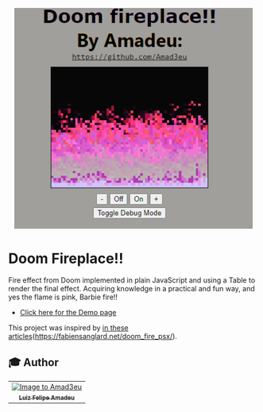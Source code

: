 <p align="center">
  <a href="">
    <img src="Img\interfacePrint.PNG" width="480">
  </a>
</p>

# Doom Fireplace!!
Fire effect from Doom implemented in plain JavaScript and using a Table to render the final effect.
Acquiring knowledge in a practical and fun way, and yes the flame is pink, Barbie fire!!

- [Click here for the Demo page]()


This project was inspired by [in these articles](https://medium.com/@FilipeDeschamps/tutorial-completo-de-como-implementar-o-algoritmo-do-fogo-do-doom-41d38ac39fa7)(https://fabiensanglard.net/doom_fire_psx/).


## :mortar_board: Author

<table align="center">
    <tr>
        <td align="center">
            <a href="https://github.com/Amad3eu">
                <img src="https://avatars.githubusercontent.com/u/85834483?v=4" width="150px;" alt="Image to Amad3eu" />
                <br />
                <sub><b>Luiz Felipe Amadeu</b></sub>
          </a>
